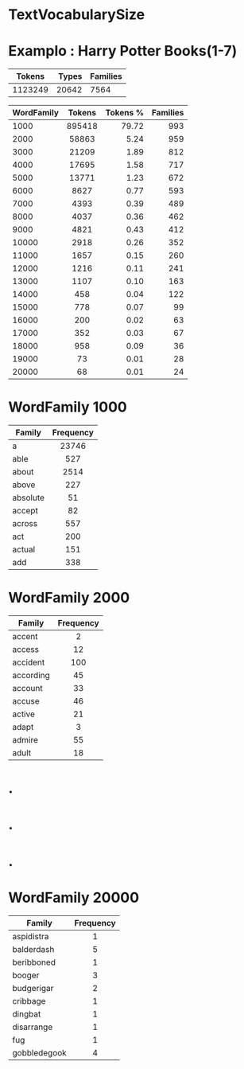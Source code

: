 # TextVocabularySize
# Examplo : Harry Potter Books(1-7)

|Tokens|Types|Families|
|-------|----:|----|
|1123249|20642|7564|


| WordFamily  | Tokens |Tokens % | Families  |
| ----------- |:------:| -------:| --------: |
|1000|895418|79.72|993|
|2000|58863|5.24|959|
|3000|21209|1.89|812|
|4000|17695|1.58|717|
|5000|13771|1.23|672|
|6000|8627|0.77|593|
|7000|4393|0.39|489|
|8000|4037|0.36|462|
|9000|4821|0.43|412|
|10000|2918|0.26|352|
|11000|1657|0.15|260|
|12000|1216|0.11|241|
|13000|1107|0.10|163|
|14000|458|0.04|122|
|15000|778|0.07|99|
|16000|200|0.02|63|
|17000|352|0.03|67|
|18000|958|0.09|36|
|19000|73|0.01|28|
|20000|68|0.01|24|

# WordFamily 1000
| Family  | Frequency |
| ------- |:------:   |
|a|23746|
|able|527|
|about|2514|
|above|227|
|absolute|51|
|accept|82|
|across|557|
|act|200|
|actual|151|
|add|338|

# WordFamily 2000
| Family  | Frequency |
| ------- |:------:   |
|accent|2|
|access|12|
|accident|100|
|according|45|
|account|33|
|accuse|46|
|active|21|
|adapt|3|
|admire|55|
|adult|18|

# .
# .
# .


# WordFamily 20000
| Family  | Frequency |
| ------- |:------:   |
|aspidistra|1|
|balderdash|5|
|beribboned|1|
|booger|3|
|budgerigar|2|
|cribbage|1|
|dingbat|1|
|disarrange|1|
|fug|1|
|gobbledegook|4|
